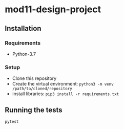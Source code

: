 # mod11-design-project

## Installation
### Requirements
- Python-3.7

### Setup
- Clone this repository
- Create the virtual environment: `python3 -m venv /path/to/cloned/repository`
- install libraries: `pip3 install -r requirements.txt`

## Running the tests
`pytest`

